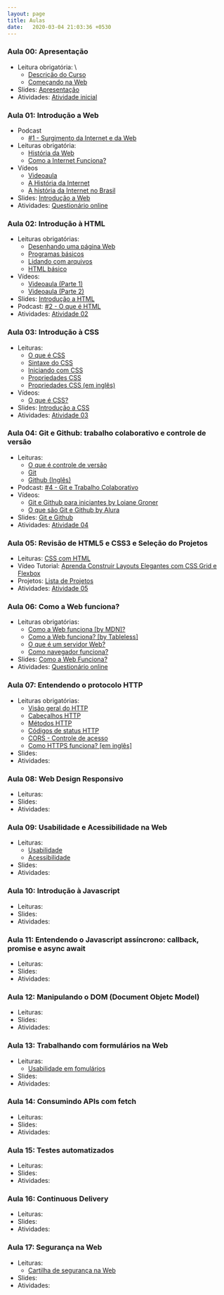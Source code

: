 ```yaml
---
layout: page
title: Aulas
date:   2020-03-04 21:03:36 +0530
---
```


### Aula 00: Apresentação 
- Leitura obrigatória: \
  - [Descrição do Curso](/) 
  - [Começando na Web](https://developer.mozilla.org/pt-BR/docs/Aprender/Getting_started_with_the_web)
- Slides: [Apresentação](/web-dev/slides/aula-00)
- Atividades: [Atividade inicial](/web-dev/atividades#atividade-1)

### Aula 01: Introdução a Web
- Podcast
  - [#1 - Surgimento da Internet e da Web](https://anchor.fm/babadodev/episodes/1---Surgimento-da-Internet-e-da-Web-egohdq)
- Leituras obrigatória: 
  - [História da Web](https://www.tecmundo.com.br/historia/1778-a-world-wide-web-completa-20-anos-conheca-como-ela-surgiu.htm)
  - [Como a Internet Funciona?](https://developer.mozilla.org/pt-BR/docs/Learn/Common_questions/Como_a_internet_funciona)
- Vídeos
  - [Videoaula](https://www.youtube.com/watch?v=2Z-9OAB9eLQ)
  - [A História da Internet](https://www.youtube.com/watch?v=pKxWPo73pX0)
  - [A história da Internet no Brasil](https://www.youtube.com/watch?v=k_inQhpKprg)
- Slides: [Introdução a Web](/web-dev/slides/aula-01)
- Atividades: [Questionário online](https://forms.gle/9n6yny931PTXfqbr9)

### Aula 02: Introdução à HTML
- Leituras obrigatórias:
  - [Desenhando uma página Web](https://developer.mozilla.org/pt-BR/docs/Aprender/Getting_started_with_the_web/com_que_seu_site_vai_parecer)
  - [Programas básicos](https://developer.mozilla.org/pt-BR/docs/Aprender/Getting_started_with_the_web/instalando_programas_basicos) 
  - [Lidando com arquivos](https://developer.mozilla.org/pt-BR/docs/Aprender/Getting_started_with_the_web/lidando_com_arquivos) 
  - [HTML básico](https://developer.mozilla.org/pt-BR/docs/Aprender/Getting_started_with_the_web/HTML_basico)
- Vídeos:
  - [Videoaula (Parte 1)](https://www.youtube.com/watch?v=WluzG6RN5qA)
  - [Videoaula (Parte 2)](https://www.youtube.com/watch?v=2w5ss6jwceA)
- Slides: [Introdução a HTML](/web-dev/slides/aula-02)
- Podcast: [#2 - O que é HTML](https://anchor.fm/babadodev/episodes/02---O-que--HTML-eiupjq)
- Atividades: [Atividade 02](/web-dev/atividades#atividade-2)

### Aula 03: Introdução à CSS
- Leituras:
  - [O que é CSS](https://developer.mozilla.org/pt-BR/docs/Learn/CSS/First_steps/O_que_e_CSS)
  - [Sintaxe do CSS](https://developer.mozilla.org/pt-BR/docs/Web/CSS/sintaxe)
  - [Iniciando com CSS](https://developer.mozilla.org/pt-BR/docs/Learn/CSS/First_steps/Iniciando)
  - [Propriedades CSS](https://developer.mozilla.org/pt-BR/docs/Web/CSS/CSS_Reference)
  - [Propriedades CSS (em inglês)](https://www.w3schools.com/css/default.asp)
- Vídeos:
  - [O que é CSS?](https://www.youtube.com/watch?v=229xfk3EEM8)
- Slides: [Introdução a CSS](/web-dev/slides/aula-03)
- Atividades: [Atividade 03](/web-dev/atividades#atividade-3)


### Aula 04: Git e Github: trabalho colaborativo e controle de versão
- Leituras:
  - <a href="https://www.atlassian.com/br/git/tutorials/what-is-version-control" target="_blank">O que é controle de versão</a>
  - <a href="https://engsoftmoderna.info/capAp.html" target="_blank">Git</a>
  - <a href="https://guides.github.com/activities/hello-world/" target="_blank">Github (Inglês)</a>
- Podcast: [#4 - Git e Trabalho Colaborativo](https://open.spotify.com/episode/28lVsU2OqtkdwmijazZdYt)
- Vídeos: 
  - <a href="https://www.youtube.com/watch?v=UMhskLXJuq4" target="_blank">Git e Github para iniciantes by Loiane Groner</a>
  - <a href="https://www.youtube.com/watch?v=P4BNi_yPehc" target="_blank">O que são Git e Github by Alura</a>
- Slides: <a href="/web-dev/slides/aula-04" target="_blank">Git e Github</a>
- Atividades:  [Atividade 04](/web-dev/atividades#atividade-4)

### Aula 05: Revisão de HTML5 e CSS3 e Seleção do Projetos
- Leituras: <a href="https://developer.mozilla.org/pt-BR/docs/Aprender/Getting_started_with_the_web/CSS_basico" target="_blank">CSS com HTML</a>
- Vídeo Tutorial: <a href="https://youtu.be/1mf4mZE9o_4" target="_blank">Aprenda Construir Layouts Elegantes com CSS Grid e Flexbox</a>
- Projetos: <a href="https://www.notion.so/jesielviana/Lista-de-Projetos-1ce9d965daff497181da7dd50c9f0d32" target="_blank">Lista de Projetos</a>
- Atividades: [Atividade 05](/web-dev/atividades#atividade-5)


### Aula 06: Como a Web funciona?
- Leituras obrigatórias: 
  - [Como a Web funciona [by MDN]?](https://developer.mozilla.org/pt-BR/docs/Aprender/Getting_started_with_the_web/Como_a_Web_funciona)
  - [Como a Web funciona? [by Tableless]](https://tableless.com.br/como-funciona-internet-e-world-wide-web/)
  - [O que é um servidor Web?](https://developer.mozilla.org/pt-BR/docs/Learn/Common_questions/o_que_e_um_web_server)
  - [Como navegador funciona?](https://www.html5rocks.com/pt/tutorials/internals/howbrowserswork/)
- Slides: <a href="https://docs.google.com/presentation/d/1BzgZoTPmfnv7n9x596fkt3Q8UU4K0zv0wlP1Isx5Noc/edit?usp=sharing" target="_blank">Como a Web Funciona?</a>
- Atividades: [Questionário online](https://forms.gle/jsrEtxNtrJSZYFxAA)

### Aula 07: Entendendo o protocolo HTTP
- Leituras obrigatórias:
  - [Visão geral do HTTP](https://developer.mozilla.org/pt-BR/docs/Web/HTTP/Overview)
  - [Cabeçalhos HTTP](https://developer.mozilla.org/pt-BR/docs/Web/HTTP/Headers)
  - [Métodos HTTP](https://developer.mozilla.org/pt-BR/docs/Web/HTTP/Methods)
  - [Códigos de status HTTP](https://developer.mozilla.org/en-US/docs/Web/HTTP/Status)
  - [CORS - Controle de acesso](https://developer.mozilla.org/pt-BR/docs/Web/HTTP/Controle_Acesso_CORS)
  - [Como HTTPS funciona? [em inglês]](https://howhttps.works/)
- Slides:
- Atividades:

### Aula 08: Web Design Responsivo
- Leituras:
- Slides:
- Atividades:

### Aula 09: Usabilidade e Acessibilidade na Web
- Leituras:
  - [Usabilidade](https://ux.sapo.pt/usabilidade/web/introducao/)
  - [Acessibilidade](https://ux.sapo.pt/acessibilidade/)
- Slides:
- Atividades:

### Aula 10: Introdução à Javascript
- Leituras:
- Slides:
- Atividades:

### Aula 11: Entendendo o Javascript assíncrono: callback, promise e async await
- Leituras:
- Slides:
- Atividades:

### Aula 12: Manipulando o DOM (Document Objetc Model)
- Leituras:
- Slides:
- Atividades:

### Aula 13: Trabalhando com formulários na Web
- Leituras:
  - [Usabilidade em fomulários](https://ux.sapo.pt/usabilidade/web/formularios/)
- Slides:
- Atividades:

### Aula 14: Consumindo APIs com fetch
- Leituras:
- Slides:
- Atividades:

### Aula 15: Testes automatizados
- Leituras:
- Slides:
- Atividades:

### Aula 16: Continuous Delivery
- Leituras:
- Slides:
- Atividades:

### Aula 17: Segurança na Web
- Leituras:
  - [Cartilha de segurança na Web](https://cartilha.cert.br/)
- Slides:
- Atividades: